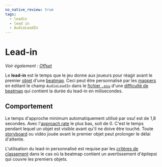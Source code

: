 ```yaml
---
no_native_review: true
tags:
  - leadin
  - lead in
  - AudioLeadIn
---
```


# Lead-in

*Voir également : [Offset](/wiki/Offset)*

Le **lead-in** est le temps que le jeu donne aux joueurs pour réagir avant le premier [objet](/wiki/Gameplay/Hit_object) d'une [beatmap](/wiki/Beatmap). Ceci peut être personnalisé par les [mappers](/wiki/Beatmapping) en éditant le champ `AudioLeadIn` dans le [fichier `.osu`](/wiki/Client/File_formats/Osu_(file_format)) d'une [difficulté de beatmap](/wiki/Beatmap/Difficulty) qui contient la durée du lead-in en milisecondes.

## Comportement

Le temps d'approche minimum automatiquement utilisé par osu! est de 1,8 secondes. Avec l'[approach rate](/wiki/Beatmap/Approach_rate) le plus bas, soit de 0. C'est le temps pendant lequel un objet est visible avant qu'il ne doive être touché. Toute [storyboard](/wiki/Storyboard) ou vidéo jouée avant le premier objet peut prolonger le délai d'attente.

L'utilisation du lead-in personnalisé est requise par les [critères de classement](/wiki/Ranking_Criteria#général) dans le cas où la beatmap contient un avertissement d'épilepsi qui couvre les premiers objets.
